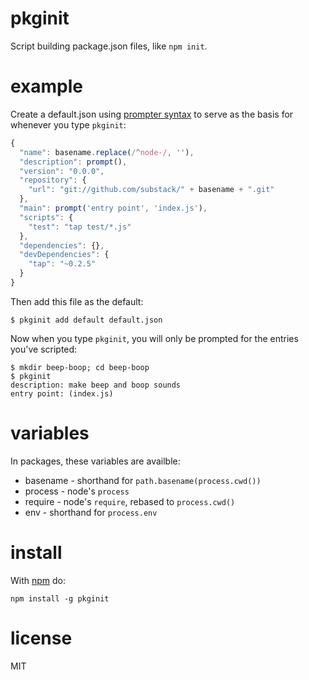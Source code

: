 pkginit
=======

Script building package.json files, like `npm init`.

example
=======

Create a default.json using
[prompter syntax](https://github.com/substack/node-prompter#readme)
to serve as the basis for whenever you type `pkginit`:

``` js
{
  "name": basename.replace(/^node-/, ''),
  "description": prompt(),
  "version": "0.0.0",
  "repository": {
    "url": "git://github.com/substack/" + basename + ".git"
  },
  "main": prompt('entry point', 'index.js'),
  "scripts": {
    "test": "tap test/*.js"
  },
  "dependencies": {},
  "devDependencies": {
    "tap": "~0.2.5"
  }
}
```

Then add this file as the default:

```
$ pkginit add default default.json
```

Now when you type `pkginit`, you will only be prompted for the entries you've
scripted:

```
$ mkdir beep-boop; cd beep-boop
$ pkginit
description: make beep and boop sounds
entry point: (index.js)
```

variables
=========

In packages, these variables are availble:

* basename - shorthand for `path.basename(process.cwd())`
* process - node's `process`
* require - node's `require`, rebased to `process.cwd()`
* env - shorthand for `process.env`

install
=======

With [npm](http://npmjs.org) do:

```
npm install -g pkginit
```

license
=======

MIT
